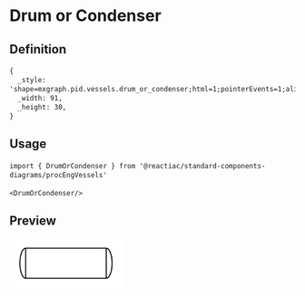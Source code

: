 # Drum or Condenser

## Definition

```
{
  _style: 'shape=mxgraph.pid.vessels.drum_or_condenser;html=1;pointerEvents=1;align=center;verticalLabelPosition=bottom;verticalAlign=top;dashed=0;',
  _width: 91,
  _height: 30,
}
```

## Usage

```
import { DrumOrCondenser } from '@reactiac/standard-components-diagrams/procEngVessels'

<DrumOrCondenser/>
```

## Preview

<img src="./drum-or-condenser.png" width="200"/>
